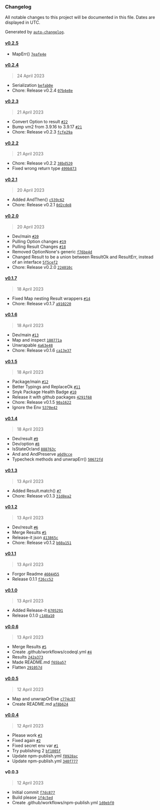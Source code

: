 ### Changelog

All notable changes to this project will be documented in this file. Dates are displayed in UTC.

Generated by [`auto-changelog`](https://github.com/CookPete/auto-changelog).

#### [v0.2.5](https://github.com/RustyNova016/Monads/compare/v0.2.4...v0.2.5)

- MapErr() [`7eafe4e`](https://github.com/RustyNova016/Monads/commit/7eafe4e7974107b540d6a66ab393cd00dd0bdff3)

#### [v0.2.4](https://github.com/RustyNova016/Monads/compare/v0.2.3...v0.2.4)

> 24 April 2023

- Serialization [`befab0e`](https://github.com/RustyNova016/Monads/commit/befab0e8cda607b4682eaac6976040e8e5dae9c4)
- Chore: Release v0.2.4 [`07b4e8e`](https://github.com/RustyNova016/Monads/commit/07b4e8e04a33c0f1367a6e6e17b3126aea4a6e1d)

#### [v0.2.3](https://github.com/RustyNova016/Monads/compare/v0.2.2...v0.2.3)

> 21 April 2023

- Convert Option to result [`#22`](https://github.com/RustyNova016/Monads/pull/22)
- Bump vm2 from 3.9.16 to 3.9.17 [`#21`](https://github.com/RustyNova016/Monads/pull/21)
- Chore: Release v0.2.3 [`fcfe29a`](https://github.com/RustyNova016/Monads/commit/fcfe29aaf302868afc5299e95a8d5466136c37cf)

#### [v0.2.2](https://github.com/RustyNova016/Monads/compare/v0.2.1...v0.2.2)

> 21 April 2023

- Chore: Release v0.2.2 [`38bd520`](https://github.com/RustyNova016/Monads/commit/38bd52047634d9c5d1e9d167e747dd4aa35a001f)
- Fixed wrong return type [`499b873`](https://github.com/RustyNova016/Monads/commit/499b873c656de39751dd2007ab60bf1906cb4bb5)

#### [v0.2.1](https://github.com/RustyNova016/Monads/compare/v0.2.0...v0.2.1)

> 20 April 2023

- Added AndThen() [`c539c62`](https://github.com/RustyNova016/Monads/commit/c539c621b80e3719214f615c67b63399e9ab4e34)
- Chore: Release v0.2.1 [`0d2cde8`](https://github.com/RustyNova016/Monads/commit/0d2cde80a5048a463abb0a1ef5f19e921464a4b6)

#### [v0.2.0](https://github.com/RustyNova016/Monads/compare/v0.1.7...v0.2.0)

> 20 April 2023

- Dev/main [`#20`](https://github.com/RustyNova016/Monads/pull/20)
- Pulling Option changes [`#19`](https://github.com/RustyNova016/Monads/pull/19)
- Pulling Result Changes [`#18`](https://github.com/RustyNova016/Monads/pull/18)
- Removed OptionNone's generic [`f76be4d`](https://github.com/RustyNova016/Monads/commit/f76be4d2179fd05ce9323a490558fab5c747f543)
- Changed Result to be a union between ResultOk and ResultErr, instead of an interface [`5f5cef2`](https://github.com/RustyNova016/Monads/commit/5f5cef27d54001993928000d9337e4b14e5d839f)
- Chore: Release v0.2.0 [`224010c`](https://github.com/RustyNova016/Monads/commit/224010c314908e23508a75f9df3bcfa46a3d722b)

#### [v0.1.7](https://github.com/RustyNova016/Monads/compare/v0.1.6...v0.1.7)

> 18 April 2023

- Fixed Map nesting Result wrappers [`#14`](https://github.com/RustyNova016/Monads/pull/14)
- Chore: Release v0.1.7 [`a910220`](https://github.com/RustyNova016/Monads/commit/a910220d72bf9f8008af67ca5d132cf3dbeec86b)

#### [v0.1.6](https://github.com/RustyNova016/Monads/compare/v0.1.5...v0.1.6)

> 18 April 2023

- Dev/main [`#13`](https://github.com/RustyNova016/Monads/pull/13)
- Map and inspect [`180771a`](https://github.com/RustyNova016/Monads/commit/180771ab2198cc8870e68cdd354e83c5fdad491e)
- Unwrapable [`4a63e48`](https://github.com/RustyNova016/Monads/commit/4a63e48961e9425e6d9d172041616318f7c2ed9c)
- Chore: Release v0.1.6 [`ca13e37`](https://github.com/RustyNova016/Monads/commit/ca13e375fd22b5af9c6810c280b8e0a2741bf408)

#### [v0.1.5](https://github.com/RustyNova016/Monads/compare/v0.1.4...v0.1.5)

> 18 April 2023

- Package/main [`#12`](https://github.com/RustyNova016/Monads/pull/12)
- Better Typings and ReplaceOk [`#11`](https://github.com/RustyNova016/Monads/pull/11)
- Snyk Package Health Badge [`#10`](https://github.com/RustyNova016/Monads/pull/10)
- Release it with github packages [`4291f68`](https://github.com/RustyNova016/Monads/commit/4291f68402283a2cb110a63cb0391498075e43ed)
- Chore: Release v0.1.5 [`90a1622`](https://github.com/RustyNova016/Monads/commit/90a16229add3fe732232242ca6fdf14e8a905a33)
- Ignore the Env [`5370e42`](https://github.com/RustyNova016/Monads/commit/5370e4244222da57ce448766d8067afd43963ee4)

#### [v0.1.4](https://github.com/RustyNova016/Monads/compare/v0.1.3...v0.1.4)

> 18 April 2023

- Dev/result [`#9`](https://github.com/RustyNova016/Monads/pull/9)
- Dev/option [`#8`](https://github.com/RustyNova016/Monads/pull/8)
- IsStateOr/and [`888763c`](https://github.com/RustyNova016/Monads/commit/888763c42cca5e437b1f68e643da630cd7d88a44)
- And and AndPreserve [`a6d9cce`](https://github.com/RustyNova016/Monads/commit/a6d9ccefacd2d6214af85f2e98e657cc2d4d52ad)
- Typecheck methods and unwrapErr() [`50672fd`](https://github.com/RustyNova016/Monads/commit/50672fd345e07f051954cc57d4875f31d47b6b01)

#### [v0.1.3](https://github.com/RustyNova016/Monads/compare/v0.1.2...v0.1.3)

> 13 April 2023

- Added Result.match() [`#7`](https://github.com/RustyNova016/Monads/pull/7)
- Chore: Release v0.1.3 [`31d8ea2`](https://github.com/RustyNova016/Monads/commit/31d8ea2f2c62e77fca0aa7503592857f60924925)

#### [v0.1.2](https://github.com/RustyNova016/Monads/compare/v0.1.1...v0.1.2)

> 13 April 2023

- Dev/result [`#6`](https://github.com/RustyNova016/Monads/pull/6)
- Merge Results [`#5`](https://github.com/RustyNova016/Monads/pull/5)
- Release-it json [`413865c`](https://github.com/RustyNova016/Monads/commit/413865ccccf1a5c8a93d70ceecde43bc1817d9d5)
- Chore: Release v0.1.2 [`b60a151`](https://github.com/RustyNova016/Monads/commit/b60a1515576181c2b3aea1c735946d0fa6088101)

#### [v0.1.1](https://github.com/RustyNova016/Monads/compare/v0.1.0...v0.1.1)

> 13 April 2023

- Forgor Readme [`4604455`](https://github.com/RustyNova016/Monads/commit/4604455d1db53b9fd84973f2a965b7614e02e856)
- Release 0.1.1 [`f26cc52`](https://github.com/RustyNova016/Monads/commit/f26cc52395b2b270ff27966ac0f45f943b89ffde)

#### [v0.1.0](https://github.com/RustyNova016/Monads/compare/v0.0.6...v0.1.0)

> 13 April 2023

- Added Release-it [`6705291`](https://github.com/RustyNova016/Monads/commit/6705291eaa1598370bb911a76cde8ed6534596ce)
- Release 0.1.0 [`c148a10`](https://github.com/RustyNova016/Monads/commit/c148a105ee20134f5477b3661ab358b55dd9e698)

#### [v0.0.6](https://github.com/RustyNova016/Monads/compare/v0.0.5...v0.0.6)

> 13 April 2023

- Merge Results [`#5`](https://github.com/RustyNova016/Monads/pull/5)
- Create .github/workflows/codeql.yml [`#4`](https://github.com/RustyNova016/Monads/pull/4)
- Results [`242a373`](https://github.com/RustyNova016/Monads/commit/242a373c131886dd02eb16b068c76b8de047ab1e)
- Made README.md [`f65ba57`](https://github.com/RustyNova016/Monads/commit/f65ba5751f52bd36c3b0f1bd8078cd0991d59d97)
- Flatten [`291057d`](https://github.com/RustyNova016/Monads/commit/291057d202dbf7edd123aaff3309e166c89381e5)

#### [v0.0.5](https://github.com/RustyNova016/Monads/compare/v0.0.4...v0.0.5)

> 12 April 2023

- Map and unwrapOrElse [`c774c87`](https://github.com/RustyNova016/Monads/commit/c774c879cc2cc1471afafc741bcf850eec1eaa0b)
- Create README.md [`af8b624`](https://github.com/RustyNova016/Monads/commit/af8b6248743da8e09e0a777a3e8a5b4f4d92010a)

#### [v0.0.4](https://github.com/RustyNova016/Monads/compare/v0.0.3...v0.0.4)

> 12 April 2023

- Please work [`#3`](https://github.com/RustyNova016/Monads/pull/3)
- Fixed again [`#2`](https://github.com/RustyNova016/Monads/pull/2)
- Fixed secret env var [`#1`](https://github.com/RustyNova016/Monads/pull/1)
- Try publishing 2 [`bf1005f`](https://github.com/RustyNova016/Monads/commit/bf1005fe7b6f4789e07fc43471a506969d5e0b43)
- Update npm-publish.yml [`f0928ac`](https://github.com/RustyNova016/Monads/commit/f0928ac678658416f8bf4b29f8a105b57e682b24)
- Update npm-publish.yml [`340f777`](https://github.com/RustyNova016/Monads/commit/340f777d90142c6450299bbbca7e910e9e3935fb)

#### v0.0.3

> 12 April 2023

- Initial commit [`f7dc877`](https://github.com/RustyNova016/Monads/commit/f7dc877422eeb4bf30129f2b11c4b78870ffb31c)
- Build please [`1f4c5ed`](https://github.com/RustyNova016/Monads/commit/1f4c5edff4bb125297c435f44ee36b900cf1accd)
- Create .github/workflows/npm-publish.yml [`1d0ebf0`](https://github.com/RustyNova016/Monads/commit/1d0ebf0d6991a1f1818a7d63584b436a3066888d)
